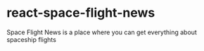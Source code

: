 # react-space-flight-news
Space Flight News is a place where you can get everything about spaceship flights
